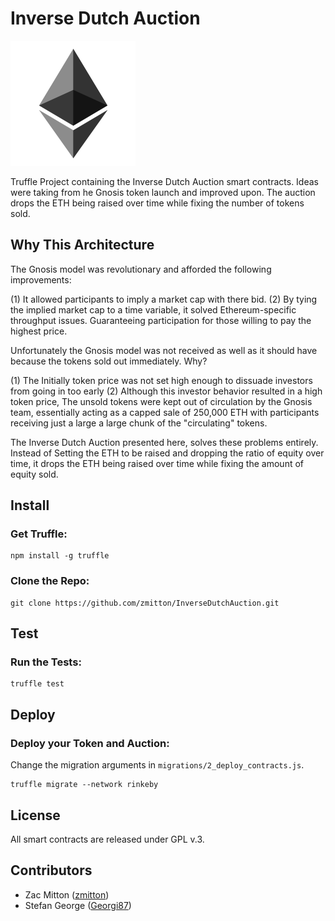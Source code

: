 Inverse Dutch Auction
====================

<img src="logo.png" alt="Drawing" style="width: 200px;"/>

Truffle Project containing the Inverse Dutch Auction smart contracts. Ideas were taking from he Gnosis token launch and improved upon. The auction drops the ETH being raised over time while fixing the number of tokens sold. 


Why This Architecture
---------------------
The Gnosis model was revolutionary and afforded the following improvements:

(1) It allowed participants to imply a market cap with there bid.
(2) By tying the implied market cap to a time variable, it solved Ethereum-specific throughput issues. Guaranteeing participation for those willing to pay the highest price.

Unfortunately the Gnosis model was not received as well as it should have because the tokens sold out immediately. Why?

(1) The Initially token price was not set high enough to dissuade investors from going in too early
(2) Although this investor behavior resulted in a high token price, The unsold tokens were kept out of circulation by the Gnosis team, essentially acting as a capped sale of 250,000 ETH with participants receiving just a large a large chunk of the "circulating" tokens.

The Inverse Dutch Auction presented here, solves these problems entirely. Instead of Setting the ETH to be raised and dropping the ratio of equity over time, it drops the ETH being raised over time while fixing the amount of equity sold.


Install
-------
### Get Truffle:
```
npm install -g truffle
```

### Clone the Repo:
```
git clone https://github.com/zmitton/InverseDutchAuction.git
```

Test
----
### Run the Tests:
```
truffle test
```

Deploy
------
### Deploy your Token and Auction:
Change the migration arguments in `migrations/2_deploy_contracts.js`.
```
truffle migrate --network rinkeby
```

License
-------
All smart contracts are released under GPL v.3.

Contributors
------------
- Zac Mitton ([zmitton](https://github.com/zmitton))
- Stefan George ([Georgi87](https://github.com/Georgi87))
